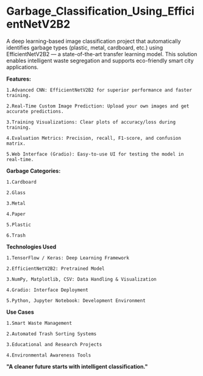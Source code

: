 # Garbage_Classification_Using_EfficientNetV2B2
A deep learning-based image classification project that automatically identifies garbage types (plastic, metal, cardboard, etc.) using EfficientNetV2B2 — a state-of-the-art transfer learning model. This solution enables intelligent waste segregation and supports eco-friendly smart city applications.


**Features:**

    1.Advanced CNN: EfficientNetV2B2 for superior performance and faster training.
    
    2.Real-Time Custom Image Prediction: Upload your own images and get accurate predictions.
    
    3.Training Visualizations: Clear plots of accuracy/loss during training.
    
    4.Evaluation Metrics: Precision, recall, F1-score, and confusion matrix.
    
    5.Web Interface (Gradio): Easy-to-use UI for testing the model in real-time.

    
**Garbage Categories:**

    1.Cardboard
    
    2.Glass
    
    3.Metal
    
    4.Paper
    
    5.Plastic
    
    6.Trash


**Technologies Used**

    1.TensorFlow / Keras: Deep Learning Framework
    
    2.EfficientNetV2B2: Pretrained Model
    
    3.NumPy, Matplotlib, CSV: Data Handling & Visualization
    
    4.Gradio: Interface Deployment
    
    5.Python, Jupyter Notebook: Development Environment


**Use Cases**

    1.Smart Waste Management
    
    2.Automated Trash Sorting Systems
    
    3.Educational and Research Projects
    
    4.Environmental Awareness Tools


**"A cleaner future starts with intelligent classification."**
